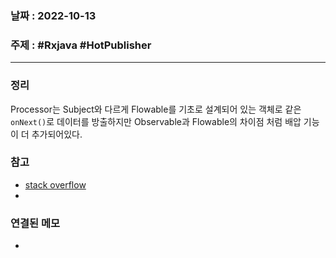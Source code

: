 ### 날짜 : 2022-10-13
### 주제 : #Rxjava #HotPublisher
----
### 정리
Processor는 Subject와 다르게 Flowable를 기초로 설계되어 있는 객체로 같은 `onNext()`로 데이터를 방출하지만 Observable과 Flowable의 차이점 처럼 배압 기능이 더 추가되어있다. 

### 참고
- [stack overflow](https://stackoverflow.com/questions/51016586/rxjava-subjects-vs-processors)
- 

### 연결된 메모
- 